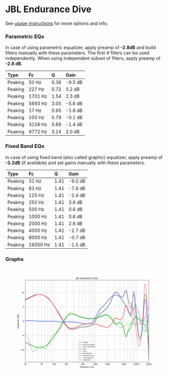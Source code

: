 # JBL Endurance Dive
See [usage instructions](https://github.com/jaakkopasanen/AutoEq#usage) for more options and info.

### Parametric EQs
In case of using parametric equalizer, apply preamp of **-2.8dB** and build filters manually
with these parameters. The first 4 filters can be used independently.
When using independent subset of filters, apply preamp of **-2.8 dB**.

| Type    | Fc      |    Q | Gain    |
|:--------|:--------|:-----|:--------|
| Peaking | 50 Hz   | 0.36 | -9.5 dB |
| Peaking | 227 Hz  | 0.72 | 5.2 dB  |
| Peaking | 1701 Hz | 1.54 | 2.3 dB  |
| Peaking | 5693 Hz | 3.05 | -5.6 dB |
| Peaking | 17 Hz   | 0.95 | -1.6 dB |
| Peaking | 100 Hz  | 0.79 | -0.1 dB |
| Peaking | 3156 Hz | 5.69 | -1.4 dB |
| Peaking | 9772 Hz | 3.14 | 2.0 dB  |

### Fixed Band EQs
In case of using fixed band (also called graphic) equalizer, apply preamp of **-3.2dB**
(if available) and set gains manually with these parameters.

| Type    | Fc       |    Q | Gain    |
|:--------|:---------|:-----|:--------|
| Peaking | 31 Hz    | 1.41 | -9.0 dB |
| Peaking | 63 Hz    | 1.41 | -7.6 dB |
| Peaking | 125 Hz   | 1.41 | -2.4 dB |
| Peaking | 250 Hz   | 1.41 | 3.6 dB  |
| Peaking | 500 Hz   | 1.41 | 0.6 dB  |
| Peaking | 1000 Hz  | 1.41 | 0.6 dB  |
| Peaking | 2000 Hz  | 1.41 | 2.6 dB  |
| Peaking | 4000 Hz  | 1.41 | -2.7 dB |
| Peaking | 8000 Hz  | 1.41 | -0.7 dB |
| Peaking | 16000 Hz | 1.41 | -1.5 dB |

### Graphs
![](./JBL%20Endurance%20Dive.png)